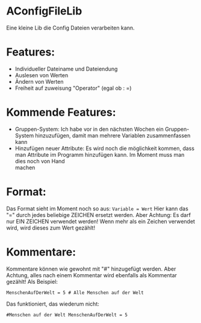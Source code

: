 # AConfigFileLib
Eine kleine Lib die Config Dateien verarbeiten kann.

# Features:
- Individueller Dateiname und Dateiendung
- Auslesen von Werten
- Ändern von Werten
- Freiheit auf zuweisung "Operator" (egal ob : =)

# Kommende Features:
- Gruppen-System:
    Ich habe vor in den nächsten Wochen ein Gruppen-System hinzuzufügen, damit man mehrere Variablen zusammenfassen kann
- Hinzufügen neuer Attribute:
    Es wird noch die möglichkeit kommen, dass man Attribute im Programm hinzufügen kann. Im Moment muss man dies noch von Hand       
    machen

# Format:
Das Format sieht im Moment noch so aus:
<code>Variable = Wert</code>
Hier kann das "=" durch jedes beliebige ZEICHEN ersetzt werden. Aber Achtung: Es darf nur EIN ZEICHEN verwendet werden! Wenn mehr als ein Zeichen verwendet wird, wird dieses zum Wert gezählt!

# Kommentare:
Kommentare können wie gewohnt mit "#" hinzugefügt werden. Aber Achtung, alles nach einem Kommentar wird ebenfalls als Kommentar gezählt! Als Beispiel:

<code>MenschenAufDerWelt = 5 # Alle Menschen auf der Welt</code>

Das funktioniert, das wiederum nicht:

<code>#Menschen auf der Welt MenschenAufDerWelt = 5</code>
